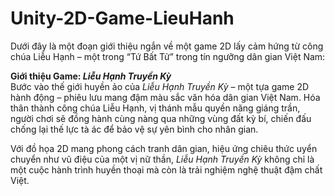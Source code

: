 # Unity-2D-Game-LieuHanh
Dưới đây là một đoạn giới thiệu ngắn về một game 2D lấy cảm hứng từ công chúa Liễu Hạnh – một trong “Tứ Bất Tử” trong tín ngưỡng dân gian Việt Nam:

**Giới thiệu Game: *Liễu Hạnh Truyền Kỳ***  
Bước vào thế giới huyền ảo của *Liễu Hạnh Truyền Kỳ* – một tựa game 2D hành động – phiêu lưu mang đậm màu sắc văn hóa dân gian Việt Nam. Hóa thân thành công chúa Liễu Hạnh, vị thánh mẫu quyền năng giáng trần, người chơi sẽ đồng hành cùng nàng qua những vùng đất kỳ bí, chiến đấu chống lại thế lực tà ác để bảo vệ sự yên bình cho nhân gian.

Với đồ họa 2D mang phong cách tranh dân gian, hiệu ứng chiêu thức uyển chuyển như vũ điệu của một vị nữ thần, *Liễu Hạnh Truyền Kỳ* không chỉ là một cuộc hành trình huyền thoại mà còn là trải nghiệm nghệ thuật đậm chất Việt.  
